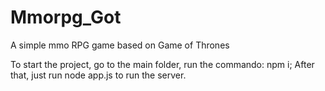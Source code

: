 # Mmorpg_Got
A simple mmo RPG game based on Game of Thrones

To start the project, go to the main folder, run the commando: npm i;
After that, just run node app.js to run the server.
